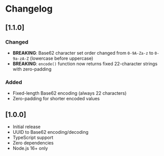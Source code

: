 # Changelog

## [1.1.0]

### Changed
- **BREAKING**: Base62 character set order changed from `0-9A-Za-z` to `0-9a-zA-Z` (lowercase before uppercase)
- **BREAKING**: `encode()` function now returns fixed 22-character strings with zero-padding

### Added
- Fixed-length Base62 encoding (always 22 characters)
- Zero-padding for shorter encoded values

## [1.0.0]

- Initial release
- UUID to Base62 encoding/decoding
- TypeScript support
- Zero dependencies
- Node.js 16+ only